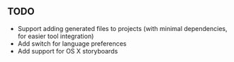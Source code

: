 
## TODO

* Support adding generated files to projects (with minimal dependencies, for easier tool integration)
* Add switch for language preferences
* Add support for OS X storyboards